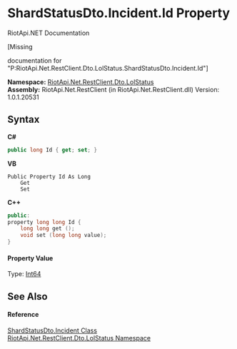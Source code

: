 # ShardStatusDto.Incident.Id Property 
RiotApi.NET Documentation 

\[Missing <summary> documentation for "P:RiotApi.Net.RestClient.Dto.LolStatus.ShardStatusDto.Incident.Id"\]

**Namespace:**&nbsp;<a href="66f53e8a-3927-5030-7a13-b2f33de3f826">RiotApi.Net.RestClient.Dto.LolStatus</a><br />**Assembly:**&nbsp;RiotApi.Net.RestClient (in RiotApi.Net.RestClient.dll) Version: 1.0.1.20531

## Syntax

**C#**<br />
``` C#
public long Id { get; set; }
```

**VB**<br />
``` VB
Public Property Id As Long
	Get
	Set
```

**C++**<br />
``` C++
public:
property long long Id {
	long long get ();
	void set (long long value);
}
```


#### Property Value
Type: <a href="http://msdn2.microsoft.com/en-us/library/6yy583ek" target="_blank">Int64</a>

## See Also


#### Reference
<a href="797ad827-4085-1de1-b569-0c6b5140b0d7">ShardStatusDto.Incident Class</a><br /><a href="66f53e8a-3927-5030-7a13-b2f33de3f826">RiotApi.Net.RestClient.Dto.LolStatus Namespace</a><br />